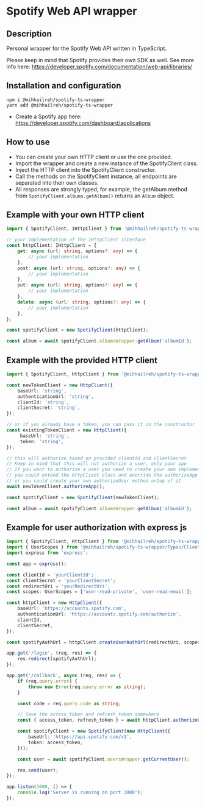 # Spotify Web API wrapper

## Description

Personal wrapper for the Spotify Web API written in TypeScript.

Please keep in mind that Spotify provides their own SDK as well. See more info here: https://developer.spotify.com/documentation/web-api/libraries/

## Installation and configuration

```
npm i @mihhailreh/spotify-ts-wrapper
yarn add @mihhailreh/spotify-ts-wrapper
```

-   Create a Spotify app here: https://developer.spotify.com/dashboard/applications

## How to use

-   You can create your own HTTP client or use the one provided.
-   Import the wrapper and create a new instance of the SpotifyClient class.
-   Inject the HTTP client into the SpotifyClient constructor.
-   Call the methods on the SpotifyClient instance, all endpoints are separated into their own classes.
-   All responses are strongly typed, for example, the getAlbum method from `SpotifyClient.albums.getAlbum()` returns an `Album` object.

## Example with your own HTTP client
```typescript
import { SpotifyClient, IHttpClient } from '@mihhailreh/spotify-ts-wrapper';

// your implementation of the IHttpClient interface
const httpClient: IHttpClient = {
	get: async (url: string, options?: any) => {
		// your implementation
	},
	post: async (url: string, options?: any) => {
		// your implementation
	},
	put: async (url: string, options?: any) => {
		// your implementation
	},
	delete: async (url: string, options?: any) => {
		// your implementation
	},
};

const spotifyClient = new SpotifyClient(httpClient);

const album = await spotifyClient.albumsWrapper.getAlbum('albumId');
```

## Example with the provided HTTP client
```typescript
import { SpotifyClient, HttpClient } from '@mihhailreh/spotify-ts-wrapper';

const newTokenClient = new HttpClient({
    baseUrl: 'string',
    authenticationUrl: 'string',
    clientId: 'string',
    clientSecret: 'string',
});

// or if you already have a token, you can pass it in the constructor
const existingTokenClient = new HttpClient({
     baseUrl: 'string',
     token: 'string',
});

// this will authorize based on provided clientId and clientSecret
// Keep in mind that this will not authorize a user, only your app
// If you want to authorize a user you need to create your own implementation
// you could extend the HttpClient class and override the authorizeApp method
// or you could create your own authorizeUser method ontop of it
await newTokenClient.authorizeApp();

const spotifyClient = new SpotifyClient(newTokenClient);

const album = await spotifyClient.albumsWrapper.getAlbum('albumId');
```

## Example for user authorization with express js
```typescript
import { SpotifyClient, HttpClient } from '@mihhailreh/spotify-ts-wrapper';
import { UserScopes } from '@mihhailreh/spotify-ts-wrapper/Types/ClientCredentials';
import express from 'express';

const app = express();

const clientId = 'yourClientId';
const clientSecret = 'yourClientSecret';
const redirectUri = 'yourRedirectUri';
const scopes: UserScopes = ['user-read-private', 'user-read-email'];

const httpClient = new HttpClient({
    baseUrl: 'https://accounts.spotify.com',
    authenticationUrl: 'https://accounts.spotify.com/authorize',
    clientId,
    clientSecret,
});

const spotifyAuthUrl = httpClient.createUserAuthUrl(redirectUri, scopes);

app.get('/login', (req, res) => {
    res.redirect(spotifyAuthUrl);
});

app.get('/callback', async (req, res) => {
    if (req.query.error) {
        throw new Error(req.query.error as string);
    }

    const code = req.query.code as string;

    // Save the access_token and refresh_token somewhere
    const { access_token, refresh_token } = await httpClient.authorizeUser(redirectUri, code);

    const spotifyClient = new SpotifyClient(new HttpClient({
        baseUrl: 'https://api.spotify.com/v1',
        token: access_token,
    }));

    const user = await spotifyClient.usersWrapper.getCurrentUser();

    res.send(user);
});

app.listen(3000, () => {
    console.log('Server is running on port 3000');
});
```
